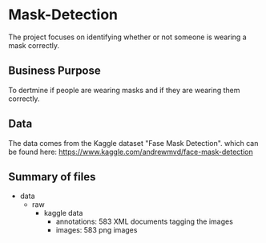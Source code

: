 # Mask-Detection
The project focuses on identifying whether or not someone is wearing a mask correctly.

## Business Purpose
To dertmine if people are wearing masks and if they are wearing them correctly.

## Data
The data comes from the Kaggle dataset "Fase Mask Detection". which can be found here: https://www.kaggle.com/andrewmvd/face-mask-detection

## Summary of files
- data
  - raw
    - kaggle data
      - annotations: 583 XML documents tagging the images
      - images: 583 png images
